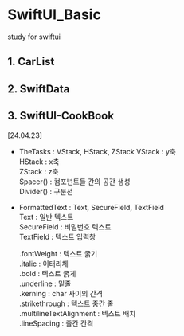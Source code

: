 # SwiftUI_Basic
study for swiftui

## 1. CarList
## 2. SwiftData
## 3. SwiftUI-CookBook
[24.04.23]
- TheTasks : VStack, HStack, ZStack
  VStack : y축  
  HStack : x축  
  ZStack : z축  
  Spacer() : 컴포넌트들 간의 공간 생성  
  Divider() : 구분선  

- FormattedText : Text, SecureField, TextField  
  Text : 일반 텍스트  
  SecureField : 비밀번호 텍스트  
  TextField : 텍스트 입력창  

  .fontWeight : 텍스트 굵기  
  .italic : 이태리체  
  .bold : 텍스트 굵게  
  .underline : 밑줄  
  .kerning : char 사이의 간격  
  .strikethrough : 텍스트 중간 줄  
  .multilineTextAlignment : 텍스트 배치  
  .lineSpacing : 줄간 간격  
